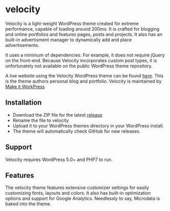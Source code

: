 # velocity
Velocity is a light-weight WordPress theme created for extreme performance, capable of loading around 200ms. It is crafted for blogging and online portfolios and features pages, posts and projects. It also has an built-in advertisment manager to dynamically add and place advertisements.

It uses a minimum of dependencies. For example, it does not require jQuery on the front-end. Because Velocity incorporates custom post types, it is unfortunately not available on the public WordPress theme repository.

A live website using the Velocity WordPress theme can be found [here](https://michieltramper.com). This is the theme authors personal blog and portfolio. Velocity is maintained by [Make it WorkPress](https://www.makeitworkpress.com/wordpress-themes/velocity/)

## Installation
* Download the ZIP file for the latest [release](https://github.com/makeitworkpress/velocity/releases)
* Rename the file to velocity
* Upload it to your WordPress themes directory in your WordPress install. 
* The theme will automatically check GitHub for new releases.

## Support
Velocity requires WordPress 5.0+  and PHP7 to run.

## Features
The velocity theme features extensive customizer settings for easily customizing fonts, layouts and colors. It also has built-in optimization options and support for Google Analytics. Needlessly to say, Microdata is baked into the theme.
